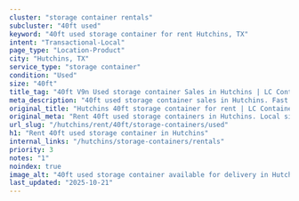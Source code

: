```yaml
---
cluster: "storage container rentals"
subcluster: "40ft used"
keyword: "40ft used storage container for rent Hutchins, TX"
intent: "Transactional-Local"
page_type: "Location-Product"
city: "Hutchins, TX"
service_type: "storage container"
condition: "Used"
size: "40ft"
title_tag: "40ft V9n Used storage container Sales in Hutchins | LC Container"
meta_description: "40ft used storage container sales in Hutchins. Fast delivery, competitive pricing. Serving storage containers area. Quote ID: CU0. Call (214) 524-4168 for your free quote today."
original_title: "Hutchins 40ft storage container for rent | LC Container"
original_meta: "Rent 40ft used storage containers in Hutchins. Local since 2003. Flexible rental terms. Same-week delivery available. Get your free quote — call (214) 524-41..."
url_slug: "/hutchins/rent/40ft/storage-containers/used"
h1: "Rent 40ft used storage container in Hutchins"
internal_links: "/hutchins/storage-containers/rentals"
priority: 3
notes: "1"
noindex: true
image_alt: "40ft used storage container available for delivery in Hutchins"
last_updated: "2025-10-21"
---
```


<!-- TODO: Add unique city/inventory copy, images, and internal links here. -->
